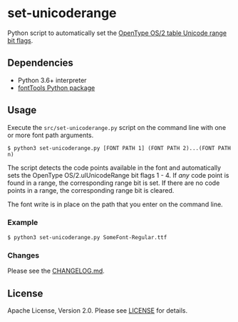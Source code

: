 # set-unicoderange

Python script to automatically set the [OpenType OS/2 table Unicode range bit flags](https://docs.microsoft.com/en-us/typography/opentype/spec/os2#ur).

## Dependencies

- Python 3.6+ interpreter
- [fontTools Python package](https://github.com/fonttools/fonttools)

## Usage

Execute the `src/set-unicoderange.py` script on the command line with one or more font path arguments.

```
$ python3 set-unicoderange.py [FONT PATH 1] (FONT PATH 2)...(FONT PATH n)
```

The script detects the code points available in the font and automatically sets the OpenType OS/2.ulUnicodeRange bit flags 1 - 4. If *any* code point is found in a range, the corresponding range bit is set.  If there are no code points in a range, the corresponding range bit is cleared.

The font write is in place on the path that you enter on the command line.

### Example

```
$ python3 set-unicoderange.py SomeFont-Regular.ttf
```

### Changes

Please see the [CHANGELOG.md](CHANGELOG.md).

## License

Apache License, Version 2.0.  Please see [LICENSE](LICENSE) for details.
